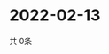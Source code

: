 # 2022-02-13
  共 0条

  <!-- BEGIN -->
  <!-- 最后更新时间Sun Feb 13 2022 19:02:32 GMT+0000 (Coordinated Universal Time) -->
  
  <!-- END -->
  
  